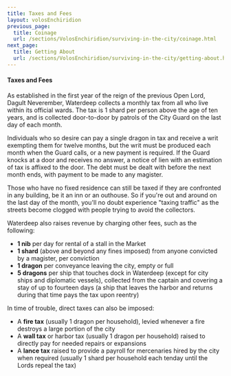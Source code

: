 ```yaml
---
title: Taxes and Fees
layout: volosEnchiridion
previous_page:
  title: Coinage
  url: /sections/VolosEnchiridion/surviving-in-the-city/coinage.html
next_page:
  title: Getting About
  url: /sections/VolosEnchiridion/surviving-in-the-city/getting-about.html
---
```


#### Taxes and Fees

As established in the first year of the reign of the previous Open Lord, Dagult Neverember, Waterdeep collects a monthly tax from all who live within its official wards. The tax is 1 shard per person above the age of ten years, and is collected door-to-door by patrols of the City Guard on the last day of each month.

Individuals who so desire can pay a single dragon in tax and receive a writ exempting them for twelve months, but the writ must be produced each month when the Guard calls, or a new payment is required. If the Guard knocks at a door and receives no answer, a notice of lien with an estimation of tax is affixed to the door. The debt must be dealt with before the next month ends, with payment to be made to any magister.

Those who have no fixed residence can still be taxed if they are confronted in any building, be it an inn or an outhouse. So if you're out and around on the last day of the month, you'll no doubt experience "taxing traffic" as the streets become clogged with people trying to avoid the collectors.

Waterdeep also raises revenue by charging other fees, such as the following:

- **1 nib** per day for rental of a stall in the Market
- **1 shard** (above and beyond any fines imposed) from anyone convicted by a magister, per conviction
- **1 dragon** per conveyance leaving the city, empty or full
- **5 dragons** per ship that touches dock in Waterdeep (except for city ships and diplomatic vessels), collected from the captain and covering a stay of up to fourteen days (a ship that leaves the harbor and returns during that time pays the tax upon reentry)

In time of trouble, direct taxes can also be imposed:

- A **fire tax** (usually 1 dragon per household), levied whenever a fire destroys a large portion of the city
- A **wall tax** or harbor tax (usually 1 dragon per household) raised to directly pay for needed repairs or expansions
- A **lance tax** raised to provide a payroll for mercenaries hired by the city when required (usually 1 shard per household each tenday until the Lords repeal the tax)

